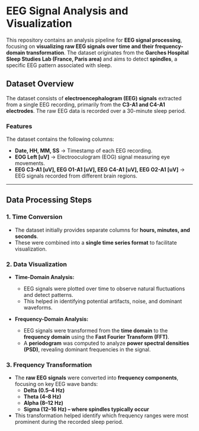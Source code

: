 # EEG Signal Analysis and Visualization

This repository contains an analysis pipeline for **EEG signal processing**, focusing on **visualizing raw EEG signals over time and their frequency-domain transformation**. The dataset originates from the **Garches Hospital Sleep Studies Lab (France, Paris area)** and aims to detect **spindles**, a specific EEG pattern associated with sleep.

## Dataset Overview

The dataset consists of **electroencephalogram (EEG) signals** extracted from a single EEG recording, primarily from the **C3-A1 and C4-A1 electrodes**. The raw EEG data is recorded over a 30-minute sleep period.

### **Features**
The dataset contains the following columns:

- **Date, HH, MM, SS** → Timestamp of each EEG recording.
- **EOG Left [uV]** → Electrooculogram (EOG) signal measuring eye movements.
- **EEG C3-A1 [uV], EEG O1-A1 [uV], EEG C4-A1 [uV], EEG O2-A1 [uV]** → EEG signals recorded from different brain regions.

---

## **Data Processing Steps**

### **1. Time Conversion**
- The dataset initially provides separate columns for **hours, minutes, and seconds**.
- These were combined into a **single time series format** to facilitate visualization.

### **2. Data Visualization**
- **Time-Domain Analysis:**  
  - EEG signals were plotted over time to observe natural fluctuations and detect patterns.
  - This helped in identifying potential artifacts, noise, and dominant waveforms.

- **Frequency-Domain Analysis:**  
  - EEG signals were transformed from the **time domain** to the **frequency domain** using the **Fast Fourier Transform (FFT)**.
  - A **periodogram** was computed to analyze **power spectral densities (PSD)**, revealing dominant frequencies in the signal.

### **3. Frequency Transformation**
- The **raw EEG signals** were converted into **frequency components**, focusing on key EEG wave bands:
  - **Delta (0.5–4 Hz)**
  - **Theta (4–8 Hz)**
  - **Alpha (8–12 Hz)**
  - **Sigma (12–16 Hz) – where spindles typically occur**
- This transformation helped identify which frequency ranges were most prominent during the recorded sleep period.
